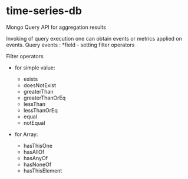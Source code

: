 time-series-db
==============
Mongo Query API for aggregation results

Invoking of query execution one can obtain events or metrics applied on events.
Query events :
*field - setting filter operators


Filter operators
* for simple value:
   * exists	 
   * doesNotExist	
   * greaterThan
   * greaterThanOrEq
   * lessThan
   * lessThanOrEq	 
   * equal
   * notEqual	 

* for Array:
   * hasThisOne	 	
   * hasAllOf	 
   * hasAnyOf	 	
   * hasNoneOf	 
   * hasThisElement	 
